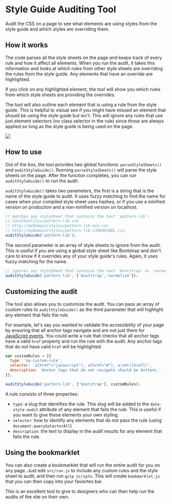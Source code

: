 # Style Guide Auditing Tool

Audit the CSS on a page to see what elements are using styles from the style guide and which styles are overriding them.

## How it works

The code parses all the style sheets on the page and keeps track of every rule and how it affect all elements. When you run the audit, it takes this information and looks at which rules from other style sheets are overriding the rules from the style guide. Any elements that have an override are highlighted.

If you click on any highlighted element, the tool will show you which rules from which style sheets are providing the overrides.

The tool will also outline each element that is using a rule from the style guide. This is helpful to visiual see if you might have missed an element that should be using the style guide but isn't. This will ignore any rules that use just element selectors (no class selector in the rule) since those are always applied so long as the style guide is being used on the page. 

![](/../screenshots/images/image3.png?raw=true)

## How to use

Out of the box, the tool provides two global functions: `parseStyleSheets()` and `auditStyleGuide()`. Running `parseStyleSheets()` will parse the style sheets on the page. After the function completes, you can run `auditStyleGuide()` to run the audit. 

`auditStyleGuide()` takes two parameters, the first is a string that is the name of the style guide to audit. It uses fuzzy matching to find the name for cases when your compiled style sheet uses hashes, or if you use a minified version on production and a non-minified version on localhost.

```javascript
// matches any styleSheet that contains the text 'pattern-lib':
// localhost/css/pattern-lib.css
// http://myDomain/styles/pattern-lib.min.css
// http://myDomain/styles/pattern-lib-17D8401NDL.css, 
auditStyleGuide('pattern-lib');
```

The second parameter is an array of style sheets to ignore from the audit. This is useful if you are using a global style sheet like Bootstrap and don't care to know if it overrides any of your style guide's rules. Again, it uses fuzzy matching for the name.

```javascript
// ignores any styleSheet that contains the text 'bootstrap' or 'normalize'
auditStyleGuide('pattern-lib', ['bootstrap','normalize']);
```

## Customizing the audit

The tool also allows you to customize the audit. You can pass an array of custom rules to `auditStyleGuide()` as the third parameter that will highlight any element that fails the rule.

For example, let's say you wanted to validate the accessibility of your page by ensuring that all anchor tags navigate and are not just there for [JavaScript events](http://webaim.org/techniques/hypertext/). You could write a rule that checks that all anchor tags have a valid `href` property and run the rule with the audit. Any anchor tags that do not hava valid `href` will be highlighted.

```javascript
var customRules = [{
  type: 'my-custom-rule',
  selector: 'a[href^="javascript"], a[href="#"], a:not([href])',
  description: 'Anchor tags that do not navigate should be buttons.'
}];

auditStyleGuide('pattern-lib', ['bootstrap'], customRules);
```

A rule consists of three properties:
- `type`: a slug that identifies the rule. This slug will be added to the `data-style-audit` attribute of any element that fails the rule. This is useful if you want to give those elements your own styling.
- `selector`: how to identify any elements that do not pass the rule (using `document.querySelectorAll`)
- `description`: the text to display in the audit results for any element that fails the rule.

## Using the bookmarklet

You can also create a bookmarklet that will run the entire audit for you on any page. Just edit `src/run.js` to include any custom rules and the style sheet to audit, and then run `gulp scripts`. This will create `bookmarklet.js` that you can then copy into your faviortes bar.

This is an excellent tool to give to designers who can then help run the audits of the site on their own.
